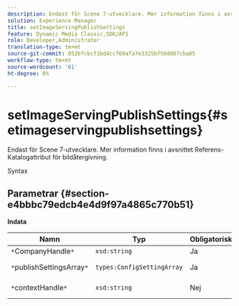 ```yaml
---
description: Endast för Scene 7-utvecklare. Mer information finns i avsnittet Referens-Katalogattribut för bildåtergivning.
solution: Experience Manager
title: setImageServingPublishSettings
feature: Dynamic Media Classic,SDK/API
role: Developer,Administrator
translation-type: tm+mt
source-git-commit: 052bfcbcf1bd4ccf60afa7e3325bf58dd07cba85
workflow-type: tm+mt
source-wordcount: '61'
ht-degree: 0%

---
```



# setImageServingPublishSettings{#setimageservingpublishsettings}

Endast för Scene 7-utvecklare. Mer information finns i avsnittet Referens-Katalogattribut för bildåtergivning.

Syntax

## Parametrar {#section-e4bbbc79edcb4e4d9f97a4865c770b51}

**Indata**

| Namn | Typ | Obligatoriskt | Beskrivning |
|---|---|---|---|
| `*`CompanyHandle`*` | `xsd:string` | Ja | Företagshandtag. |
| `*`publishSettingsArray`*` | `types:ConfigSettingArray` | Ja | Endast för Scene 7-utvecklare. |
| `*`contextHandle`*` | `xsd:string` | Nej | Hantera publiceringskontexten. |

